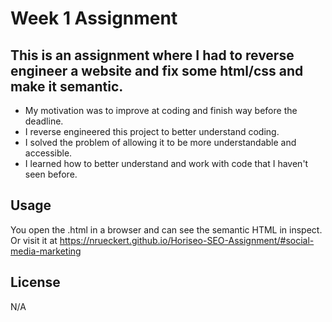 # Week 1 Assignment

## This is an assignment where I had to reverse engineer a website and fix some html/css and make it semantic.

 

- My motivation was to improve at coding and finish way before the deadline.
- I reverse engineered this project to better understand coding.
- I solved the problem of allowing it to be more understandable and accessible.
- I learned how to better understand and work with code that I haven't seen before.

## Usage

You open the .html in a browser and can see the semantic HTML in inspect.
Or visit it at https://nrueckert.github.io/Horiseo-SEO-Assignment/#social-media-marketing

## License
N/A
